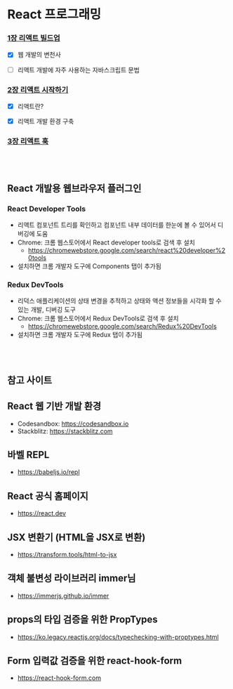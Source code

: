 # React 프로그래밍
   
### [1장 리액트 빌드업](https://github.com/dohehehe/FES09-React/tree/main/workspace/ch01-buildup)

- [x] 웹 개발의 변천사
- [ ] 리액트 개발에 자주 사용하는 자바스크립트 문법


### [2장 리액트 시작하기](https://github.com/dohehehe/FES09-React/tree/main/workspace/ch02-start)
- [x] 리액트란?
- [x] 리액트 개발 환경 구축


### [3장 리액트 훅]()  
<br/>
<br/>

## React 개발용 웹브라우저 플러그인

### React Developer Tools
* 리액트 컴포넌트 트리를 확인하고 컴포넌트 내부 데이터를 한눈에 볼 수 있어서 디버깅에 도움
* Chrome: 크롬 웹스토어에서 React developer tools로 검색 후 설치
  - <https://chromewebstore.google.com/search/react%20developer%20tools>
* 설치하면 크롬 개발자 도구에 Components 탭이 추가됨

### Redux DevTools
* 리덕스 애플리케이션의 상태 변경을 추적하고 상태와 액션 정보들을 시각화 할 수 있는 개발, 디버깅 도구
* Chrome: 크롬 웹스토어에서 Redux DevTools로 검색 후 설치
  - <https://chromewebstore.google.com/search/Redux%20DevTools>
* 설치하면 크롬 개발자 도구에 Redux 탭이 추가됨

<br/>
<br/>

## 참고 사이트

## React 웹 기반 개발 환경
* Codesandbox: https://codesandbox.io
* Stackblitz: https://stackblitz.com

## 바벨 REPL
* https://babeljs.io/repl

## React 공식 홈페이지
* https://react.dev

## JSX 변환기 (HTML을 JSX로 변환)
* https://transform.tools/html-to-jsx

## 객체 불변성 라이브러리 immer님
* https://immerjs.github.io/immer

## props의 타입 검증을 위한 PropTypes
* https://ko.legacy.reactjs.org/docs/typechecking-with-proptypes.html

## Form 입력값 검증을 위한 react-hook-form
* https://react-hook-form.com